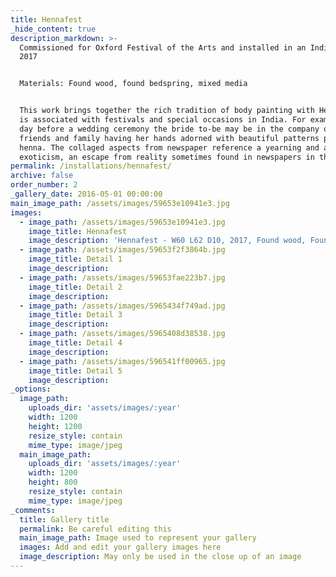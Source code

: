 ```yaml
---
title: Hennafest
_hide_content: true
description_markdown: >-
  Commissioned for Oxford Festival of the Arts and installed in an Indian tent,
  2017


  Materials: Found wood, found bedspring, mixed media


  This work brings together the rich tradition of body painting with Henna which
  is associated with festivals and special occasions in India. For example, the
  day before a wedding ceremony the bride to-be may be in the company of her
  friends and family having her hands adorned with beautiful patterns painted in
  henna. The collaged aspects from newspaper reference a yearning and a love for
  exoticism, an escape from reality sometimes found in newspapers in the UK.
permalink: /installations/hennafest/
archive: false
order_number: 2
_gallery_date: 2016-05-01 00:00:00
main_image_path: /assets/images/59653e10941e3.jpg
images:
  - image_path: /assets/images/59653e10941e3.jpg
    image_title: Hennafest
    image_description: 'Hennafest - W60 L62 D10, 2017, Found wood, Found Bedspring, Mixed Media'
  - image_path: /assets/images/59653f2f3864b.jpg
    image_title: Detail 1
    image_description:
  - image_path: /assets/images/59653fae223b7.jpg
    image_title: Detail 2
    image_description:
  - image_path: /assets/images/5965434f749ad.jpg
    image_title: Detail 3
    image_description:
  - image_path: /assets/images/5965408d38538.jpg
    image_title: Detail 4
    image_description:
  - image_path: /assets/images/596541ff00965.jpg
    image_title: Detail 5
    image_description:
_options:
  image_path:
    uploads_dir: 'assets/images/:year'
    width: 1200
    height: 1200
    resize_style: contain
    mime_type: image/jpeg
  main_image_path:
    uploads_dir: 'assets/images/:year'
    width: 1200
    height: 800
    resize_style: contain
    mime_type: image/jpeg
_comments:
  title: Gallery title
  permalink: Be careful editing this
  main_image_path: Image used to represent your gallery
  images: Add and edit your gallery images here
  image_description: May only be used in the close up of an image
---
```



